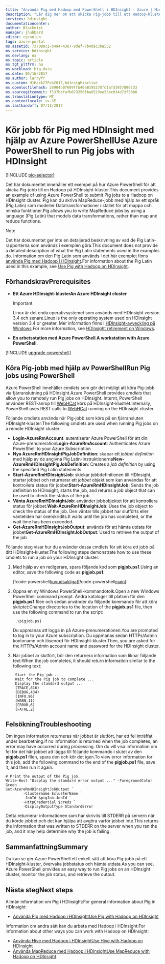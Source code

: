 ```yaml
---
title: "Använda Pig med Hadoop med PowerShell i HDInsight - Azure | Microsoft Docs"
description: "Lär dig mer om att skicka Pig-jobb till ett Hadoop-kluster i HDInsight med hjälp av Azure PowerShell."
services: hdinsight
documentationcenter: 
author: Blackmist
manager: jhubbard
editor: cgronlun
tags: azure-portal
ms.assetid: 737089c1-b494-4387-9def-7b4dac3be532
ms.service: hdinsight
ms.devlang: na
ms.topic: article
ms.tgt_pltfrm: na
ms.workload: big-data
ms.date: 06/16/2017
ms.author: larryfr
ms.custom: H1Hack27Feb2017,hdinsightactive
ms.openlocfilehash: 28904b07609ffb40a8195278fd1afd3957896733
ms.sourcegitcommit: f537befafb079256fba0529ee554c034d73f36b0
ms.translationtype: MT
ms.contentlocale: sv-SE
ms.lasthandoff: 07/11/2017
---
```

# <a name="use-azure-powershell-to-run-pig-jobs-with-hdinsight"></a><span data-ttu-id="76b1d-103">Kör jobb för Pig med HDInsight med hjälp av Azure PowerShell</span><span class="sxs-lookup"><span data-stu-id="76b1d-103">Use Azure PowerShell to run Pig jobs with HDInsight</span></span>

[!INCLUDE [pig-selector](../../includes/hdinsight-selector-use-pig.md)]

<span data-ttu-id="76b1d-104">Det här dokumentet innehåller ett exempel på hur Azure PowerShell för att skicka Pig-jobb till en Hadoop på HDInsight-kluster.</span><span class="sxs-lookup"><span data-stu-id="76b1d-104">This document provides an example of using Azure PowerShell to submit Pig jobs to a Hadoop on HDInsight cluster.</span></span> <span data-ttu-id="76b1d-105">Pig kan du skriva MapReduce-jobb med hjälp av ett språk (Pig Latin) som modeller Datatransformationer i stället för att mappa och minska funktioner.</span><span class="sxs-lookup"><span data-stu-id="76b1d-105">Pig allows you to write MapReduce jobs by using a language (Pig Latin) that models data transformations, rather than map and reduce functions.</span></span>

> [!NOTE]
> <span data-ttu-id="76b1d-106">Det här dokumentet ger inte en detaljerad beskrivning av vad de Pig Latin-rapporterna som används i exemplen göra.</span><span class="sxs-lookup"><span data-stu-id="76b1d-106">This document does not provide a detailed description of what the Pig Latin statements used in the examples do.</span></span> <span data-ttu-id="76b1d-107">Information om den Pig Latin som används i det här exemplet finns [använda Pig med Hadoop i HDInsight](hdinsight-use-pig.md).</span><span class="sxs-lookup"><span data-stu-id="76b1d-107">For information about the Pig Latin used in this example, see [Use Pig with Hadoop on HDInsight](hdinsight-use-pig.md).</span></span>

## <span data-ttu-id="76b1d-108"><a id="prereq"></a>Förhandskrav</span><span class="sxs-lookup"><span data-stu-id="76b1d-108"><a id="prereq"></a>Prerequisites</span></span>

* <span data-ttu-id="76b1d-109">**Ett Azure HDInsight-kluster**</span><span class="sxs-lookup"><span data-stu-id="76b1d-109">**An Azure HDInsight cluster**</span></span>

  > [!IMPORTANT]
  > <span data-ttu-id="76b1d-110">Linux är det enda operativsystemet som används med HDInsight version 3.4 och senare.</span><span class="sxs-lookup"><span data-stu-id="76b1d-110">Linux is the only operating system used on HDInsight version 3.4 or greater.</span></span> <span data-ttu-id="76b1d-111">Mer information finns i [HDInsight-avveckling på Windows](hdinsight-component-versioning.md#hdinsight-windows-retirement).</span><span class="sxs-lookup"><span data-stu-id="76b1d-111">For more information, see [HDInsight retirement on Windows](hdinsight-component-versioning.md#hdinsight-windows-retirement).</span></span>

* <span data-ttu-id="76b1d-112">**En arbetsstation med Azure PowerShell**.</span><span class="sxs-lookup"><span data-stu-id="76b1d-112">**A workstation with Azure PowerShell**.</span></span>

[!INCLUDE [upgrade-powershell](../../includes/hdinsight-use-latest-powershell.md)]

## <span data-ttu-id="76b1d-113"><a id="powershell"></a>Köra Pig-jobb med hjälp av PowerShell</span><span class="sxs-lookup"><span data-stu-id="76b1d-113"><a id="powershell"></a>Run Pig jobs using PowerShell</span></span>

<span data-ttu-id="76b1d-114">Azure PowerShell innehåller *cmdlets* som gör det möjligt att köra Pig-jobb via fjärranslutning på HDInsight.</span><span class="sxs-lookup"><span data-stu-id="76b1d-114">Azure PowerShell provides *cmdlets* that allow you to remotely run Pig jobs on HDInsight.</span></span> <span data-ttu-id="76b1d-115">Internt, PowerShell använder REST-anrop till [WebHCat](https://cwiki.apache.org/confluence/display/Hive/WebHCat) körs på HDInsight-klustret.</span><span class="sxs-lookup"><span data-stu-id="76b1d-115">Internally, PowerShell uses REST calls to [WebHCat](https://cwiki.apache.org/confluence/display/Hive/WebHCat) running on the HDInsight cluster.</span></span>

<span data-ttu-id="76b1d-116">Följande cmdlets används när Pig-jobb som körs på en fjärransluten HDInsight-kluster:</span><span class="sxs-lookup"><span data-stu-id="76b1d-116">The following cmdlets are used when running Pig jobs on a remote HDInsight cluster:</span></span>

* <span data-ttu-id="76b1d-117">**Login-AzureRmAccount**: autentiserar Azure PowerShell för att din Azure-prenumeration</span><span class="sxs-lookup"><span data-stu-id="76b1d-117">**Login-AzureRmAccount**: Authenticates Azure PowerShell to your Azure Subscription</span></span>
* <span data-ttu-id="76b1d-118">**Nya AzureRmHDInsightPigJobDefinition**: skapar ett *jobbet definition* med hjälp av de angivna Pig Latin-instruktionerna</span><span class="sxs-lookup"><span data-stu-id="76b1d-118">**New-AzureRmHDInsightPigJobDefinition**: Creates a *job definition* by using the specified Pig Latin statements</span></span>
* <span data-ttu-id="76b1d-119">**Start-AzureRmHDInsightJob**: skickar jobbdefinitionen till HDInsight, startar jobbet och returnerar ett *jobbet* objekt som kan användas för att kontrollera status för jobbet</span><span class="sxs-lookup"><span data-stu-id="76b1d-119">**Start-AzureRmHDInsightJob**: Sends the job definition to HDInsight, starts the job, and returns a *job* object that can be used to check the status of the job</span></span>
* <span data-ttu-id="76b1d-120">**Vänta AzureRmHDInsightJob**: använder jobbobjektet för att kontrollera status för jobbet.</span><span class="sxs-lookup"><span data-stu-id="76b1d-120">**Wait-AzureRmHDInsightJob**: Uses the job object to check the status of the job.</span></span> <span data-ttu-id="76b1d-121">Den väntar tills jobbet har slutförts eller väntetiden har överskridits.</span><span class="sxs-lookup"><span data-stu-id="76b1d-121">It waits until the job has completed, or the wait time has been exceeded.</span></span>
* <span data-ttu-id="76b1d-122">**Get-AzureRmHDInsightJobOutput**: används för att hämta utdata för jobbet</span><span class="sxs-lookup"><span data-stu-id="76b1d-122">**Get-AzureRmHDInsightJobOutput**: Used to retrieve the output of the job</span></span>

<span data-ttu-id="76b1d-123">Följande steg visar hur du använder dessa cmdlets för att köra ett jobb på ditt HDInsight-kluster.</span><span class="sxs-lookup"><span data-stu-id="76b1d-123">The following steps demonstrate how to use these cmdlets to run a job on your HDInsight cluster.</span></span>

1. <span data-ttu-id="76b1d-124">Med hjälp av en redigerare, spara följande kod som **pigjob.ps1**.</span><span class="sxs-lookup"><span data-stu-id="76b1d-124">Using an editor, save the following code as **pigjob.ps1**.</span></span>

    <span data-ttu-id="76b1d-125">[!code-powershell[huvudsakliga](../../powershell_scripts/hdinsight/use-pig/use-pig.ps1?range=5-51)]</span><span class="sxs-lookup"><span data-stu-id="76b1d-125">[!code-powershell[main](../../powershell_scripts/hdinsight/use-pig/use-pig.ps1?range=5-51)]</span></span>

1. <span data-ttu-id="76b1d-126">Öppna en ny Windows PowerShell-kommandotolk.</span><span class="sxs-lookup"><span data-stu-id="76b1d-126">Open a new Windows PowerShell command prompt.</span></span> <span data-ttu-id="76b1d-127">Ändra kataloger till platsen för den **pigjob.ps1** filen och sedan använder du följande kommando för att köra skriptet:</span><span class="sxs-lookup"><span data-stu-id="76b1d-127">Change directories to the location of the **pigjob.ps1** file, then use the following command to run the script:</span></span>

        .\pigjob.ps1

    <span data-ttu-id="76b1d-128">Du uppmanas att logga in på Azure-prenumerationen.</span><span class="sxs-lookup"><span data-stu-id="76b1d-128">You are prompted to log in to your Azure subscription.</span></span> <span data-ttu-id="76b1d-129">Du uppmanas sedan HTTPs/Admin kontonamn och lösenord för HDInsight-kluster.</span><span class="sxs-lookup"><span data-stu-id="76b1d-129">Then, you are asked for the HTTPs/Admin account name and password for the HDInsight cluster.</span></span>

2. <span data-ttu-id="76b1d-130">När jobbet är slutfört, bör den returnera information som liknar följande text:</span><span class="sxs-lookup"><span data-stu-id="76b1d-130">When the job completes, it should return information similar to the following text:</span></span>

        Start the Pig job ...
        Wait for the Pig job to complete ...
        Display the standard output ...
        (TRACE,816)
        (DEBUG,434)
        (INFO,96)
        (WARN,11)
        (ERROR,6)
        (FATAL,2)

## <span data-ttu-id="76b1d-131"><a id="troubleshooting"></a>Felsökning</span><span class="sxs-lookup"><span data-stu-id="76b1d-131"><a id="troubleshooting"></a>Troubleshooting</span></span>

<span data-ttu-id="76b1d-132">Om ingen information returneras när jobbet är slutfört, har ett fel inträffat under bearbetning.</span><span class="sxs-lookup"><span data-stu-id="76b1d-132">If no information is returned when the job completes, an error may have occurred during processing.</span></span> <span data-ttu-id="76b1d-133">Om du vill visa information om fel för det här jobbet att lägga till följande kommando i slutet av den **pigjob.ps1** filen, spara den och kör det igen.</span><span class="sxs-lookup"><span data-stu-id="76b1d-133">To view error information for this job, add the following command to the end of the **pigjob.ps1** file, save it, and then run it again.</span></span>

    # Print the output of the Pig job.
    Write-Host "Display the standard error output ..." -ForegroundColor Green
    Get-AzureRmHDInsightJobOutput `
            -Clustername $clusterName `
            -JobId $pigJob.JobId `
            -HttpCredential $creds `
            -DisplayOutputType StandardError

<span data-ttu-id="76b1d-134">Detta returnerar informationen som har skrivits till STDERR på servern när du körde jobbet och det kan hjälpa att avgöra varför jobbet inte.</span><span class="sxs-lookup"><span data-stu-id="76b1d-134">This returns the information that was written to STDERR on the server when you ran the job, and it may help determine why the job is failing.</span></span>

## <span data-ttu-id="76b1d-135"><a id="summary"></a>Sammanfattning</span><span class="sxs-lookup"><span data-stu-id="76b1d-135"><a id="summary"></a>Summary</span></span>
<span data-ttu-id="76b1d-136">Du kan se ger Azure PowerShell ett enkelt sätt att köra Pig-jobb på ett HDInsight-kluster, övervaka jobbstatus och hämta utdata.</span><span class="sxs-lookup"><span data-stu-id="76b1d-136">As you can see, Azure PowerShell provides an easy way to run Pig jobs on an HDInsight cluster, monitor the job status, and retrieve the output.</span></span>

## <span data-ttu-id="76b1d-137"><a id="nextsteps"></a>Nästa steg</span><span class="sxs-lookup"><span data-stu-id="76b1d-137"><a id="nextsteps"></a>Next steps</span></span>
<span data-ttu-id="76b1d-138">Allmän information om Pig i HDInsight:</span><span class="sxs-lookup"><span data-stu-id="76b1d-138">For general information about Pig in HDInsight:</span></span>

* [<span data-ttu-id="76b1d-139">Använda Pig med Hadoop i HDInsight</span><span class="sxs-lookup"><span data-stu-id="76b1d-139">Use Pig with Hadoop on HDInsight</span></span>](hdinsight-use-pig.md)

<span data-ttu-id="76b1d-140">Information om andra sätt kan du arbeta med Hadoop i HDInsight:</span><span class="sxs-lookup"><span data-stu-id="76b1d-140">For information about other ways you can work with Hadoop on HDInsight:</span></span>

* [<span data-ttu-id="76b1d-141">Använda Hive med Hadoop i HDInsight</span><span class="sxs-lookup"><span data-stu-id="76b1d-141">Use Hive with Hadoop on HDInsight</span></span>](hdinsight-use-hive.md)
* [<span data-ttu-id="76b1d-142">Använda MapReduce med Hadoop i HDInsight</span><span class="sxs-lookup"><span data-stu-id="76b1d-142">Use MapReduce with Hadoop on HDInsight</span></span>](hdinsight-use-mapreduce.md)
